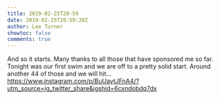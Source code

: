```yaml
---
title: 2019-02-25T20-59
date: 2019-02-25T20:59:20Z
author: Lee Turner
showtoc: false
comments: true
---
```


And so it starts.  Many thanks to all those that have sponsored me so far. Tonight was our first swim and we are off to a pretty solid start.  Around another 44 of those and we will hit… https://www.instagram.com/p/BuUaytJFnA4/?utm_source=ig_twitter_share&igshid=6cxndobdq7dx


